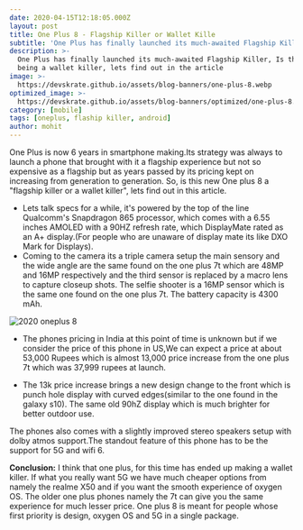 ```yaml
---
date: 2020-04-15T12:18:05.000Z
layout: post
title: One Plus 8 - Flagship Killer or Wallet Kille
subtitle: 'One Plus has finally launched its much-awaited Flagship Killer, this is everything you need to know'
description: >-
  One Plus has finally launched its much-awaited Flagship Killer, Is this the true Flagship Killer that people want or will this endup 
  being a wallet killer, lets find out in the article
image: >-
  https://devskrate.github.io/assets/blog-banners/one-plus-8.webp
optimized_image: >-
  https://devskrate.github.io/assets/blog-banners/optimized/one-plus-8.webp
category: [mobile]
tags: [oneplus, flaship killer, android]
author: mohit
---
```


One Plus is now 6 years in smartphone making.Its strategy was always to launch a phone that brought with it a flagship experience but not so expensive as a flagship but as years passed by its pricing
kept on increasing from generation to generation. So, is this new One plus 8 a "flagship killer or a wallet killer", lets find out in this article.

- Lets talk specs for a while, it's powered by the top of the line Qualcomm's Snapdragon 865 processor, which comes with a 6.55 inches AMOLED with a 90HZ refresh rate, which DisplayMate rated as an A+ display.(For people who are unaware of display mate its like DXO Mark for Displays).
- Coming to the camera its a triple camera setup the main sensory and the wide angle are the same found on the one plus 7t which are 48MP and 16MP respectively and the third sensor is replaced by a macro lens to capture closeup shots. The selfie shooter is a 16MP sensor which is the same one found on the one plus 7t. The battery capacity is 4300 mAh.

![2020 oneplus 8 ](https://devskrate.github.io/assets/images/oneplus/oneplus8-f-b.webp)

- The phones pricing in India at this point of time is unknown but if we consider the price of
  this phone in US,We can expect a price at about 53,000 Rupees which is almost 13,000 price increase from the one plus 7t which was 37,999 rupees at launch.

- The 13k price increase brings a new design change to the front which is punch hole display with curved edges(similar to the one found in the galaxy s10). The same old 90hZ display which is much brighter for better outdoor use.

The phones also comes with a slightly improved stereo speakers setup with dolby atmos support.The standout feature of this phone has to be the support for 5G and wifi 6.

**Conclusion:** I think that one plus, for this time has ended up making a wallet killer. If what you really want 5G we have much cheaper options from namely the realme X50 and if you want the smooth experience of oxygen OS. The older one plus phones namely the 7t can give you the same experience for much lesser price. One plus 8 is meant for people whose first priority is design, oxygen OS and 5G in a single package.
